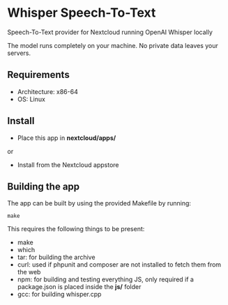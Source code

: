 <!--
SPDX-FileCopyrightText: Marcel Klehr <mklehr@gmx.net>
SPDX-License-Identifier: CC0-1.0
-->

# Whisper Speech-To-Text
Speech-To-Text provider for Nextcloud running OpenAI Whisper locally

The model runs completely on your machine. No private data leaves your servers.

## Requirements
 * Architecture: x86-64
 * OS: Linux

## Install
 * Place this app in **nextcloud/apps/**

or 

 * Install from the Nextcloud appstore

## Building the app

The app can be built by using the provided Makefile by running:

    make

This requires the following things to be present:
* make
* which
* tar: for building the archive
* curl: used if phpunit and composer are not installed to fetch them from the web
* npm: for building and testing everything JS, only required if a package.json is placed inside the **js/** folder
* gcc: for building whisper.cpp